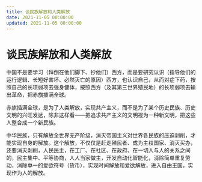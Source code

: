 ```yaml
---
title: 谈民族解放和人类解放
date: 2021-11-05 00:00:00
updated: 2021-11-05 00:00:00
---
```


# 谈民族解放和人类解放

中国不是要学习（拜倒在他们脚下、抄他们）西方，而是要研究认识（指导他们的运行逻辑、长短好害坏、必然灭亡的原因）西方，也认识自己，从而对症下药，按照自己的长项弱项去强身健体，按照西方（及其第三世界殖民地）的长项弱项去输出革命，把赤旗插满全球。

赤旗插满全球，是为了人类解放，实现共产主义，而不是为了某个历史民族、历史文明的兴旺发达，除非这样看——把追求共产主义的文明视为一种新文明，把这些人整合成一个新民族。

中华民族，只有解放全世界无产阶级，消灭帝国主义对世界各民族的压迫剥削，才能实现自身的解放。这个解放，不仅仅是赶走殖民者、成为主权国家、消灭买办，还要消灭剥削，人民民主，在工厂、在社区、在政府、在一切人与人的关系之间的，民主集中、平等协商，人人当家做主，开发自动化智能化，消除简单重复劳动，消除单一的爱欲符号（货币），实现时间解放和爱欲解放，进入自由王国，实现作为人的解放。
